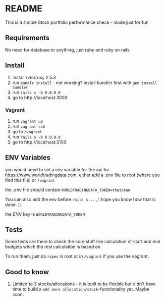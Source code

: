 # README

This is a simple Stock portfolio performance check - made just for fun

## Requirements
No need for database or anything, just ruby and ruby on rails.

## Install

1. Install rvm/ruby 2.5.3
2. run  `bundle install` - not working? install bundler first with `gem install bundler`
3. run `rails s -b 0.0.0.0`
4. go to http://localhost:3000

### Vagrant

1. run `vagrant up`
2. run `vagrant ssh`
3. go to `/vagrant`
4. run `rails s -b 0.0.0.0`
5. go to http://localhost:3100

## ENV Variables
you would need to set a env variable for the api for https://www.worldtradingdata.com.
either add a .env file to root (where you find this file) or `/vagrant`

the .env file should contain `WORLDTRADINGDATA_TOKEN=thetoken`

You can also add the env before `rails s...` , I hope you know how that is done. :)

the ENV key is `WORLDTRADINGDATA_TOKEN`

## Tests

Some tests are there to check the core stuff like calculation of start and end budgets which the rest calculation is based on.

To run them, just do `rspec` in root or in `/vagrant` if you use the vagrant.

## Good to know

1. Limited to 3 stocks/allocations - it is built to be flexible but didn't have time to build a `add more allocation/stock`-functionality yet. Maybe soon.
